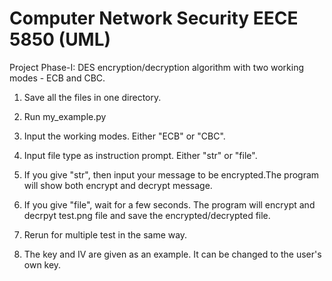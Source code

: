 # Computer Network Security EECE 5850 (UML)

Project Phase-I: DES encryption/decryption algorithm with two working modes - ECB and CBC.

1. Save all the files in one directory.

2. Run my_example.py

3. Input the working modes. Either "ECB" or "CBC".

4. Input file type as instruction prompt. Either "str" or "file".

5. If you give "str", then input your message to be encrypted.The program will show both encrypt and decrypt message.

6. If you give "file", wait for a few seconds. The program will encrypt and decrpyt test.png file and save the encrypted/decrypted file.

7. Rerun for multiple test in the same way.

8. The key and IV are given as an example. It can be changed to the user's own key.
